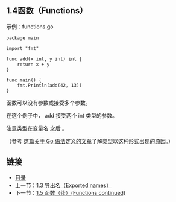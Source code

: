 ## 1.4函数（Functions）

示例：functions.go

	package main

	import "fmt"

	func add(x int, y int) int {
		return x + y
	}

	func main() {
		fmt.Println(add(42, 13))
	}

函数可以没有参数或接受多个参数。

在这个例子中， add 接受两个 int 类型的参数。

注意类型在变量名 之后 。

（参考 [这篇关于 Go 语法定义的文章](https://blog.go-zh.org/gos-declaration-syntax)了解类型以这种形式出现的原因。）

## 链接
* [目录](https://github.com/alpha2018/go-zh/blob/master/tour/directory.md)
* 上一节：[1.3 导出名（Exported names）](https://github.com/alpha2018/go-zh/blob/master/tour/01.03.md)
* 下一节：[1.5 函数（续）(Functions continued)](https://github.com/alpha2018/go-zh/blob/master/tour/01.05.md)
